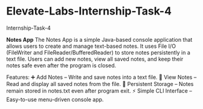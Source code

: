 # Elevate-Labs-Internship-Task-4
Internship-Task-4

**Notes App**
The Notes App is a simple Java-based console application that allows users to create and manage text-based notes. It uses File I/O (FileWriter and FileReader/BufferedReader) to store notes persistently in a text file. Users can add new notes, view all saved notes, and keep their notes safe even after the program is closed.

Features:
➕ Add Notes – Write and save notes into a text file.
📖 View Notes – Read and display all saved notes from the file.
💾 Persistent Storage – Notes remain stored in notes.txt even after program exit.
⚡ Simple CLI Interface – Easy-to-use menu-driven console app.
